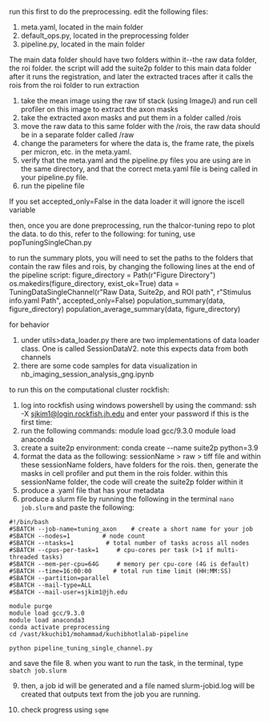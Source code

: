 run this first to do the preprocessing. edit the following files:
1. meta.yaml, located in the main folder
2. default_ops.py, located in the preprocessing folder
3. pipeline.py, located in the main folder

The main data folder should have two folders within it--the raw data folder, the roi folder. the script will add the suite2p folder to this main data folder after it runs the registration, and later the extracted traces after it calls the rois from the roi folder to run extraction

1. take the mean image using the raw tif stack (using ImageJ) and run cell profiler on this image to extract the axon masks
2. take the extracted axon masks and put them in a folder called /rois
3. move the raw data to this same folder with the /rois, the raw data should be in a separate folder called /raw
4. change the parameters for where the data is, the frame rate, the pixels per micron, etc. in the meta.yaml.
5. verify that the meta.yaml and the pipeline.py files you are using are in the same directory, and that the correct meta.yaml file is being called in your pipeline.py file.
6. run the pipeline file 

If you set accepted_only=False in the data loader it will ignore the iscell variable

then, once you are done preprocessing, run the thalcor-tuning repo to plot the data. to do this, refer to the following:
for tuning, use popTuningSingleChan.py

to run the summary plots, you will need to set the paths to the folders that contain the raw files and rois, by changing the following lines at the end of the pipeline script:
figure_directory = Path(r"Figure Directory")
os.makedirs(figure_directory, exist_ok=True)
data = TuningDataSingleChannel(r"Raw Data, Suite2p, and ROI path", r"Stimulus info.yaml Path", accepted_only=False)
population_summary(data, figure_directory)
population_average_summary(data, figure_directory)

for behavior
1. under utils>data_loader.py there are two implementations of data loader class. One is called SessionDataV2. note this expects data from both channels
2. there are some code samples for data visualization in nb_imaging_session_analysis_gng.ipynb


to run this on the computational cluster rockfish:
1. log into rockfish using windows powershell by using the command:
 ssh -X sjkim1@login.rockfish.jh.edu
and enter your password
if this is the first time:
2. run the following commands:
module load gcc/9.3.0
module load anaconda
3. create a suite2p environment:
conda create --name suite2p python=3.9
5. format the data as the following:
sessionName > raw > tiff file
and within these sessionName folders, have folders for the rois. then, generate the masks in cell profiler and put them in the rois folder. 
within this sessionName folder, the code will create the suite2p folder within it
7. produce a .yaml file that has your metadata
8. produce a slurm file by running the following in the terminal
```nano job.slurm```
and paste the following:
```
#!/bin/bash
#SBATCH --job-name=tuning_axon	  # create a short name for your job
#SBATCH --nodes=1         # node count
#SBATCH --ntasks=1         # total number of tasks across all nodes
#SBATCH --cpus-per-task=1     # cpu-cores per task (>1 if multi-threaded tasks)
#SBATCH --mem-per-cpu=64G     # memory per cpu-core (4G is default)
#SBATCH --time=16:00:00      # total run time limit (HH:MM:SS)
#SBATCH --partition=parallel
#SBATCH --mail-type=ALL
#SBATCH --mail-user=sjkim1@jh.edu

module purge
module load gcc/9.3.0
module load anaconda3
conda activate preprocessing
cd /vast/kkuchib1/mohammad/kuchibhotlalab-pipeline

python pipeline_tuning_single_channel.py
```

and save the file
8. when you want to run the task, in the terminal, type
```sbatch job.slurm```

9. then, a job id will be generated and a file named slurm-jobid.log will be created that outputs text from the job you are running.
 
10. check progress using ```sqme``` 
